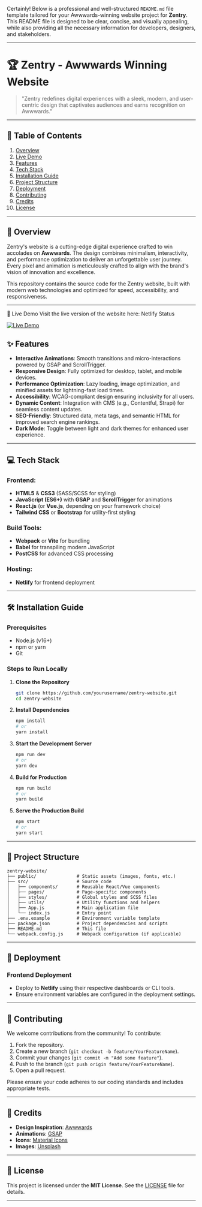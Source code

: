 Certainly! Below is a professional and well-structured `README.md` file template tailored for your Awwwards-winning website project for **Zentry**. This README file is designed to be clear, concise, and visually appealing, while also providing all the necessary information for developers, designers, and stakeholders.

---

# 🏆 Zentry - Awwwards Winning Website

> "Zentry redefines digital experiences with a sleek, modern, and user-centric design that captivates audiences and earns recognition on Awwwards."

---

## 📌 Table of Contents

1. [Overview](#overview)
2. [Live Demo](#liveDemo)
3. [Features](#features)
4. [Tech Stack](#tech-stack)
5. [Installation Guide](#installation-guide)
6. [Project Structure](#project-structure)
7. [Deployment](#deployment)
8. [Contributing](#contributing)
9. [Credits](#credits)
10. [License](#license)

---

## 🌟 Overview

Zentry's website is a cutting-edge digital experience crafted to win accolades on **Awwwards**. The design combines minimalism, interactivity, and performance optimization to deliver an unforgettable user journey. Every pixel and animation is meticulously crafted to align with the brand's vision of innovation and excellence.

This repository contains the source code for the Zentry website, built with modern web technologies and optimized for speed, accessibility, and responsiveness.

---
🚀 Live Demo
Visit the live version of the website here:
Netlify Status

<a href="https://award-winning-wesite.netlify.app/" target="_blank"><img src="https://img.shields.io/badge/-Live%20Demo-brightgreen?style=for-the-badge " alt="Live Demo"></a>

## ✨ Features

- **Interactive Animations**: Smooth transitions and micro-interactions powered by GSAP and ScrollTrigger.
- **Responsive Design**: Fully optimized for desktop, tablet, and mobile devices.
- **Performance Optimization**: Lazy loading, image optimization, and minified assets for lightning-fast load times.
- **Accessibility**: WCAG-compliant design ensuring inclusivity for all users.
- **Dynamic Content**: Integration with CMS (e.g., Contentful, Strapi) for seamless content updates.
- **SEO-Friendly**: Structured data, meta tags, and semantic HTML for improved search engine rankings.
- **Dark Mode**: Toggle between light and dark themes for enhanced user experience.

---

## 💻 Tech Stack

### Frontend:
- **HTML5** & **CSS3** (SASS/SCSS for styling)
- **JavaScript (ES6+)** with **GSAP** and **ScrollTrigger** for animations
- **React.js** (or **Vue.js**, depending on your framework choice)
- **Tailwind CSS** or **Bootstrap** for utility-first styling

### Build Tools:
- **Webpack** or **Vite** for bundling
- **Babel** for transpiling modern JavaScript
- **PostCSS** for advanced CSS processing

### Hosting:
- **Netlify**  for frontend deployment
---

## 🛠️ Installation Guide

### Prerequisites
- Node.js (v16+)
- npm or yarn
- Git

### Steps to Run Locally

1. **Clone the Repository**
   ```bash
   git clone https://github.com/yourusername/zentry-website.git
   cd zentry-website
   ```

2. **Install Dependencies**
   ```bash
   npm install
   # or
   yarn install
   ```

3. **Start the Development Server**
   ```bash
   npm run dev
   # or
   yarn dev
   ```

4. **Build for Production**
   ```bash
   npm run build
   # or
   yarn build
   ```

5. **Serve the Production Build**
   ```bash
   npm start
   # or
   yarn start
   ```

---

## 📂 Project Structure

```
zentry-website/
├── public/               # Static assets (images, fonts, etc.)
├── src/                  # Source code
│   ├── components/       # Reusable React/Vue components
│   ├── pages/            # Page-specific components
│   ├── styles/           # Global styles and SCSS files
│   ├── utils/            # Utility functions and helpers
│   ├── App.js            # Main application file
│   └── index.js          # Entry point
├── .env.example          # Environment variable template
├── package.json          # Project dependencies and scripts
├── README.md             # This file
└── webpack.config.js     # Webpack configuration (if applicable)
```

---

## 🚀 Deployment

### Frontend Deployment
- Deploy to **Netlify** using their respective dashboards or CLI tools.
- Ensure environment variables are configured in the deployment settings.

---

## 👥 Contributing

We welcome contributions from the community! To contribute:

1. Fork the repository.
2. Create a new branch (`git checkout -b feature/YourFeatureName`).
3. Commit your changes (`git commit -m "Add some feature"`).
4. Push to the branch (`git push origin feature/YourFeatureName`).
5. Open a pull request.

Please ensure your code adheres to our coding standards and includes appropriate tests.

---

## 🙏 Credits

- **Design Inspiration**: [Awwwards](https://youtu.be/zA9r5zTllx4?feature=shared)
- **Animations**: [GSAP](https://greensock.com/)
- **Icons**: [Material Icons](https://material.io/icons/)
- **Images**: [Unsplash](https://unsplash.com/)

---

## 📄 License

This project is licensed under the **MIT License**. See the [LICENSE](LICENSE) file for details.


---
